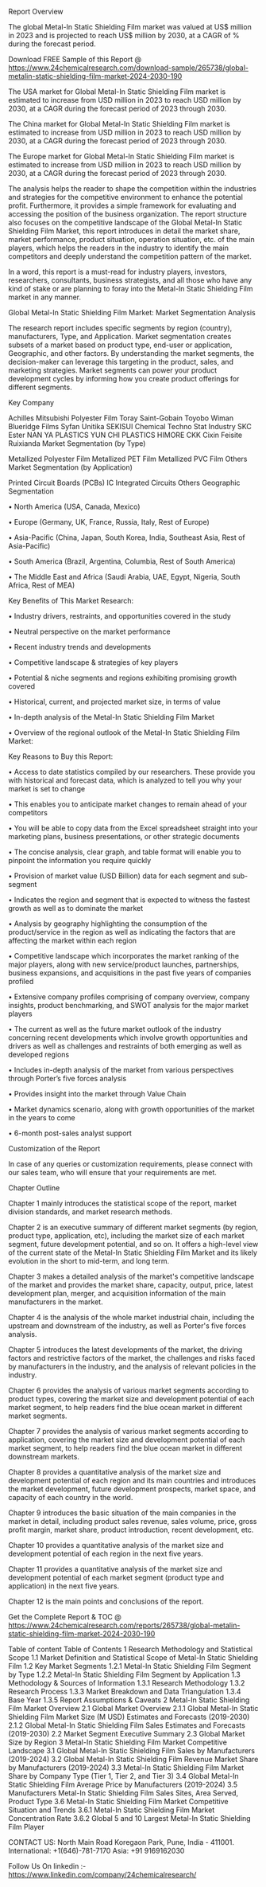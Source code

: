 Report Overview

The global Metal-In Static Shielding Film  market was valued at US$ million in 2023 and is projected to reach US$ million by 2030, at a CAGR of % during the forecast period.

Download FREE Sample of this Report @ https://www.24chemicalresearch.com/download-sample/265738/global-metalin-static-shielding-film-market-2024-2030-190

The USA market for Global Metal-In Static Shielding Film  market is estimated to increase from USD million in 2023 to reach USD million by 2030, at a CAGR during the forecast period of 2023 through 2030.

The China market for Global Metal-In Static Shielding Film  market is estimated to increase from USD million in 2023 to reach USD million by 2030, at a CAGR during the forecast period of 2023 through 2030.

The Europe market for Global Metal-In Static Shielding Film  market is estimated to increase from USD million in 2023 to reach USD million by 2030, at a CAGR during the forecast period of 2023 through 2030.

The analysis helps the reader to shape the competition within the industries and strategies for the competitive environment to enhance the potential profit. Furthermore, it provides a simple framework for evaluating and accessing the position of the business organization. The report structure also focuses on the competitive landscape of the Global Metal-In Static Shielding Film Market, this report introduces in detail the market share, market performance, product situation, operation situation, etc. of the main players, which helps the readers in the industry to identify the main competitors and deeply understand the competition pattern of the market.

In a word, this report is a must-read for industry players, investors, researchers, consultants, business strategists, and all those who have any kind of stake or are planning to foray into the Metal-In Static Shielding Film market in any manner.

Global Metal-In Static Shielding Film Market: Market Segmentation Analysis

The research report includes specific segments by region (country), manufacturers, Type, and Application. Market segmentation creates subsets of a market based on product type, end-user or application, Geographic, and other factors. By understanding the market segments, the decision-maker can leverage this targeting in the product, sales, and marketing strategies. Market segments can power your product development cycles by informing how you create product offerings for different segments.

Key Company

Achilles
Mitsubishi Polyester Film
Toray
Saint-Gobain
Toyobo
Wiman
Blueridge Films
Syfan
Unitika
SEKISUI Chemical
Techno Stat Industry
SKC
Ester
NAN YA PLASTICS
YUN CHI PLASTICS
HIMORE
CKK
Cixin
Feisite
Ruixianda
Market Segmentation (by Type)

Metallized Polyester Film
Metallized PET Film
Metallized PVC Film
Others
Market Segmentation (by Application)

Printed Circuit Boards (PCBs)
IC Integrated Circuits
Others
Geographic Segmentation

• North America (USA, Canada, Mexico)

• Europe (Germany, UK, France, Russia, Italy, Rest of Europe)

• Asia-Pacific (China, Japan, South Korea, India, Southeast Asia, Rest of Asia-Pacific)

• South America (Brazil, Argentina, Columbia, Rest of South America)

• The Middle East and Africa (Saudi Arabia, UAE, Egypt, Nigeria, South Africa, Rest of MEA)

Key Benefits of This Market Research:

• Industry drivers, restraints, and opportunities covered in the study

• Neutral perspective on the market performance

• Recent industry trends and developments

• Competitive landscape & strategies of key players

• Potential & niche segments and regions exhibiting promising growth covered

• Historical, current, and projected market size, in terms of value

• In-depth analysis of the Metal-In Static Shielding Film Market

• Overview of the regional outlook of the Metal-In Static Shielding Film Market:

Key Reasons to Buy this Report:

• Access to date statistics compiled by our researchers. These provide you with historical and forecast data, which is analyzed to tell you why your market is set to change

• This enables you to anticipate market changes to remain ahead of your competitors

• You will be able to copy data from the Excel spreadsheet straight into your marketing plans, business presentations, or other strategic documents

• The concise analysis, clear graph, and table format will enable you to pinpoint the information you require quickly

• Provision of market value (USD Billion) data for each segment and sub-segment

• Indicates the region and segment that is expected to witness the fastest growth as well as to dominate the market

• Analysis by geography highlighting the consumption of the product/service in the region as well as indicating the factors that are affecting the market within each region

• Competitive landscape which incorporates the market ranking of the major players, along with new service/product launches, partnerships, business expansions, and acquisitions in the past five years of companies profiled

• Extensive company profiles comprising of company overview, company insights, product benchmarking, and SWOT analysis for the major market players

• The current as well as the future market outlook of the industry concerning recent developments which involve growth opportunities and drivers as well as challenges and restraints of both emerging as well as developed regions

• Includes in-depth analysis of the market from various perspectives through Porter’s five forces analysis

• Provides insight into the market through Value Chain

• Market dynamics scenario, along with growth opportunities of the market in the years to come

• 6-month post-sales analyst support

Customization of the Report

In case of any queries or customization requirements, please connect with our sales team, who will ensure that your requirements are met.

Chapter Outline

Chapter 1 mainly introduces the statistical scope of the report, market division standards, and market research methods.

Chapter 2 is an executive summary of different market segments (by region, product type, application, etc), including the market size of each market segment, future development potential, and so on. It offers a high-level view of the current state of the Metal-In Static Shielding Film Market and its likely evolution in the short to mid-term, and long term.

Chapter 3 makes a detailed analysis of the market's competitive landscape of the market and provides the market share, capacity, output, price, latest development plan, merger, and acquisition information of the main manufacturers in the market.

Chapter 4 is the analysis of the whole market industrial chain, including the upstream and downstream of the industry, as well as Porter's five forces analysis.

Chapter 5 introduces the latest developments of the market, the driving factors and restrictive factors of the market, the challenges and risks faced by manufacturers in the industry, and the analysis of relevant policies in the industry.

Chapter 6 provides the analysis of various market segments according to product types, covering the market size and development potential of each market segment, to help readers find the blue ocean market in different market segments.

Chapter 7 provides the analysis of various market segments according to application, covering the market size and development potential of each market segment, to help readers find the blue ocean market in different downstream markets.

Chapter 8 provides a quantitative analysis of the market size and development potential of each region and its main countries and introduces the market development, future development prospects, market space, and capacity of each country in the world.

Chapter 9 introduces the basic situation of the main companies in the market in detail, including product sales revenue, sales volume, price, gross profit margin, market share, product introduction, recent development, etc.

Chapter 10 provides a quantitative analysis of the market size and development potential of each region in the next five years.

Chapter 11 provides a quantitative analysis of the market size and development potential of each market segment (product type and application) in the next five years.

Chapter 12 is the main points and conclusions of the report.

Get the Complete Report & TOC @ https://www.24chemicalresearch.com/reports/265738/global-metalin-static-shielding-film-market-2024-2030-190

Table of content
Table of Contents
1 Research Methodology and Statistical Scope
1.1 Market Definition and Statistical Scope of Metal-In Static Shielding Film
1.2 Key Market Segments
1.2.1 Metal-In Static Shielding Film Segment by Type
1.2.2 Metal-In Static Shielding Film Segment by Application
1.3 Methodology & Sources of Information
1.3.1 Research Methodology
1.3.2 Research Process
1.3.3 Market Breakdown and Data Triangulation
1.3.4 Base Year
1.3.5 Report Assumptions & Caveats
2 Metal-In Static Shielding Film Market Overview
2.1 Global Market Overview
2.1.1 Global Metal-In Static Shielding Film Market Size (M USD) Estimates and Forecasts (2019-2030)
2.1.2 Global Metal-In Static Shielding Film Sales Estimates and Forecasts (2019-2030)
2.2 Market Segment Executive Summary
2.3 Global Market Size by Region
3 Metal-In Static Shielding Film Market Competitive Landscape
3.1 Global Metal-In Static Shielding Film Sales by Manufacturers (2019-2024)
3.2 Global Metal-In Static Shielding Film Revenue Market Share by Manufacturers (2019-2024)
3.3 Metal-In Static Shielding Film Market Share by Company Type (Tier 1, Tier 2, and Tier 3)
3.4 Global Metal-In Static Shielding Film Average Price by Manufacturers (2019-2024)
3.5 Manufacturers Metal-In Static Shielding Film Sales Sites, Area Served, Product Type
3.6 Metal-In Static Shielding Film Market Competitive Situation and Trends
3.6.1 Metal-In Static Shielding Film Market Concentration Rate
3.6.2 Global 5 and 10 Largest Metal-In Static Shielding Film Player

CONTACT US:
North Main Road Koregaon Park, Pune, India - 411001.
International: +1(646)-781-7170
Asia: +91 9169162030

Follow Us On linkedin :- https://www.linkedin.com/company/24chemicalresearch/

